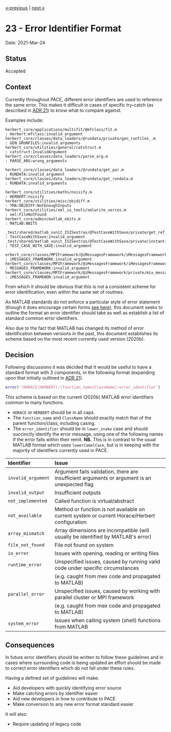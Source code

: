 [<-previous](./0022-use-keyword-args.md) |
[next->](./0024-page-to-single-file.md)

# 23 - Error Identifier Format

Date: 2021-Mar-24

## Status

Accepted

## Context

Currently throughout PACE, different error identifiers are used to reference the same error.
This makes it difficult in cases of specific try-catch (as described in [ADR 21](./0021-errors-and-warnings.md)) to know what to compare against.

Examples include:
```
herbert_core/applications/multifit/@mfclass/fit.m                                             : Herbert:mfclass:invalid_argument
herbert_core/classes/data_loaders/@rundata/private/gen_runfiles_.m                            : GEN_GRUNFILES:invalid_arguments
herbert_core/utilities/general/catstruct.m                                                    : catstruct:InvalidArgument
herbert_core/classes/data_loaders/parse_arg.m                                                 : PARSE_ARG:wrong_arguments

herbert_core/classes/data_loaders/@rundata/get_par.m                                          : RUNDATA:invalid_argument
herbert_core/classes/data_loaders/@rundata/get_rundata.m                                      : RUNDATA:invalid_arguments

herbert_core/utilities/maths/noisify.m                                                        : HERBERT:noisify
herbert_core/utilities/misc/objdiff.m                                                         : YMA:OBJDIFF:NotEnoughInputs
herbert_core/utilities/xml_io_tools/xmlwrite_xerces.m                                         : xml:FileNotFound
herbert_core/admin/matlab_nbits.m                                                             : MATLAB:NBITS

_test/shared/matlab_xunit_ISISextras/@TestCaseWithSave/private/get_ref_dataset_.m             : TestCaseWithSave:invalid_argument
_test/shared/matlab_xunit_ISISextras/@TestCaseWithSave/private/instantiate_methods_to_save_.m : TEST_CASE_WITH_SAVE:invalid_argument

erbert_core/classes/MPIFramework/@iMessagesFramework/iMessagesFramework.m                     : iMESSAGES_FRAMEWORK:invalid_argument
herbert_core/classes/MPIFramework/@iMessagesFramework/iMessagesFramework.m                    : MESSAGES_FRAMEWORK:invalid_argument
herbert_core/classes/MPIFramework/@iMessagesFramework/private/mix_messages_.m                 : iMESSAGES_FRAMEWOR:invalid_argument
```
From which it should be obvious that this is not a consistent scheme for error identification, even within the same set of routines.

As MATLAB standards do not enforce a particular style of error statement
(though it does encourage certain forms [see here](https://uk.mathworks.com/help/matlab/ref/mexception.html#mw_e5712c7f-3862-42fa-9a8f-8de992cdc6d4)),
this document seeks to outline the format an error identifier should take as well as establish a list of standard common error identifiers.

Also due to the fact that MATLAB has changed its method of error identification between versions in the past, this document establishes its scheme based on the most recent currently used version (2020b).

## Decision

Following discussions it was decided that it would be useful to have a standard format with 3 components, in the following format
(expanding upon that initially outlined in [ADR 21](./0021-errors-and-warnings.md)).


```matlab
error('(HORACE|HERBERT):(function_name|ClassName):error_identifier')
```

This scheme is based on the current (2020b) MATLAB error identifiers common to many functions.

- `HORACE` or `HERBERT` should be in all caps.
- The `function_name` and `ClassName` should exactly match that of the parent function/class, including casing.
- The `error_identifier` should be in `lower_snake` case and should succinctly identify the error message, using one of
     the following names if the error falls within their remit.
     **NB.** This is in contrast to the usual MATLAB format which uses `lowerCamelCase`, but is in keeping with the majority
     of identifiers currently used in PACE.

| Identifier         | Issue                                                                                         |
| :----------------- | :-------------------------------------------------------------------------------------------- |
| `invalid_argument` | Argument fails validation, there are insufficient arguments or argument is an unexpected flag |
| `invalid_output`   | Insufficient outputs                                                                          |
| `not_implemented`  | Called function is virtual/abstract                                                           |
| `not_available`    | Method or function is not available on current system or current Horace/Herbert configuration |
| `array_mismatch`   | Array dimensions are incompatible (will usually be identified by MATLAB's error)              |
| `file_not_found`   | File not found on system                                                                      |
| `io_error`         | Issues with opening, reading or writing files                                                 |
| `runtime_error`    | Unspecified issues, caused by running valid code under specific circumstances                 |
|                    | (e.g. caught from mex code and propagated to MATLAB)                                          |
| `parallel_error`   | Unspecified issues, caused by working with parallel cluster or MPI framework                  |
|                    | (e.g. caught from mex code and propagated to MATLAB)                                          |
| `system_error`     | Issues when calling system (shell) functions from MATLAB                                      |

## Consequences

In future error identifiers should be written to follow these guidelines and in cases where surrounding code is being updated an effort should be made to
correct error identifiers which do not fall under these rules.

Having a defined set of guidelines will make:
- Aid developers with quickly identifying error source
- Make catching errors by identifier easier
- Aid new developers in how to contribute to PACE
- Make conversion to any new error format standard easier

It will also:
- Require updating of legacy code
